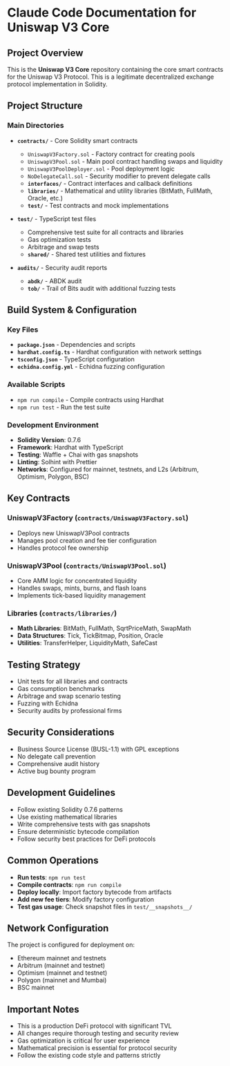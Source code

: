 # Claude Code Documentation for Uniswap V3 Core

## Project Overview
This is the **Uniswap V3 Core** repository containing the core smart contracts for the Uniswap V3 Protocol. This is a legitimate decentralized exchange protocol implementation in Solidity.

## Project Structure

### Main Directories
- **`contracts/`** - Core Solidity smart contracts
  - `UniswapV3Factory.sol` - Factory contract for creating pools
  - `UniswapV3Pool.sol` - Main pool contract handling swaps and liquidity
  - `UniswapV3PoolDeployer.sol` - Pool deployment logic
  - `NoDelegateCall.sol` - Security modifier to prevent delegate calls
  - **`interfaces/`** - Contract interfaces and callback definitions
  - **`libraries/`** - Mathematical and utility libraries (BitMath, FullMath, Oracle, etc.)
  - **`test/`** - Test contracts and mock implementations

- **`test/`** - TypeScript test files
  - Comprehensive test suite for all contracts and libraries
  - Gas optimization tests
  - Arbitrage and swap tests
  - **`shared/`** - Shared test utilities and fixtures

- **`audits/`** - Security audit reports
  - **`abdk/`** - ABDK audit
  - **`tob/`** - Trail of Bits audit with additional fuzzing tests

## Build System & Configuration

### Key Files
- **`package.json`** - Dependencies and scripts
- **`hardhat.config.ts`** - Hardhat configuration with network settings
- **`tsconfig.json`** - TypeScript configuration
- **`echidna.config.yml`** - Echidna fuzzing configuration

### Available Scripts
- `npm run compile` - Compile contracts using Hardhat
- `npm run test` - Run the test suite

### Development Environment
- **Solidity Version**: 0.7.6
- **Framework**: Hardhat with TypeScript
- **Testing**: Waffle + Chai with gas snapshots
- **Linting**: Solhint with Prettier
- **Networks**: Configured for mainnet, testnets, and L2s (Arbitrum, Optimism, Polygon, BSC)

## Key Contracts

### UniswapV3Factory (`contracts/UniswapV3Factory.sol`)
- Deploys new UniswapV3Pool contracts
- Manages pool creation and fee tier configuration
- Handles protocol fee ownership

### UniswapV3Pool (`contracts/UniswapV3Pool.sol`)
- Core AMM logic for concentrated liquidity
- Handles swaps, mints, burns, and flash loans
- Implements tick-based liquidity management

### Libraries (`contracts/libraries/`)
- **Math Libraries**: BitMath, FullMath, SqrtPriceMath, SwapMath
- **Data Structures**: Tick, TickBitmap, Position, Oracle
- **Utilities**: TransferHelper, LiquidityMath, SafeCast

## Testing Strategy
- Unit tests for all libraries and contracts
- Gas consumption benchmarks
- Arbitrage and swap scenario testing
- Fuzzing with Echidna
- Security audits by professional firms

## Security Considerations
- Business Source License (BUSL-1.1) with GPL exceptions
- No delegate call prevention
- Comprehensive audit history
- Active bug bounty program

## Development Guidelines
- Follow existing Solidity 0.7.6 patterns
- Use existing mathematical libraries
- Write comprehensive tests with gas snapshots
- Ensure deterministic bytecode compilation
- Follow security best practices for DeFi protocols

## Common Operations
- **Run tests**: `npm run test`
- **Compile contracts**: `npm run compile`
- **Deploy locally**: Import factory bytecode from artifacts
- **Add new fee tiers**: Modify factory configuration
- **Test gas usage**: Check snapshot files in `test/__snapshots__/`

## Network Configuration
The project is configured for deployment on:
- Ethereum mainnet and testnets
- Arbitrum (mainnet and testnet)
- Optimism (mainnet and testnet)
- Polygon (mainnet and Mumbai)
- BSC mainnet

## Important Notes
- This is a production DeFi protocol with significant TVL
- All changes require thorough testing and security review
- Gas optimization is critical for user experience
- Mathematical precision is essential for protocol security
- Follow the existing code style and patterns strictly